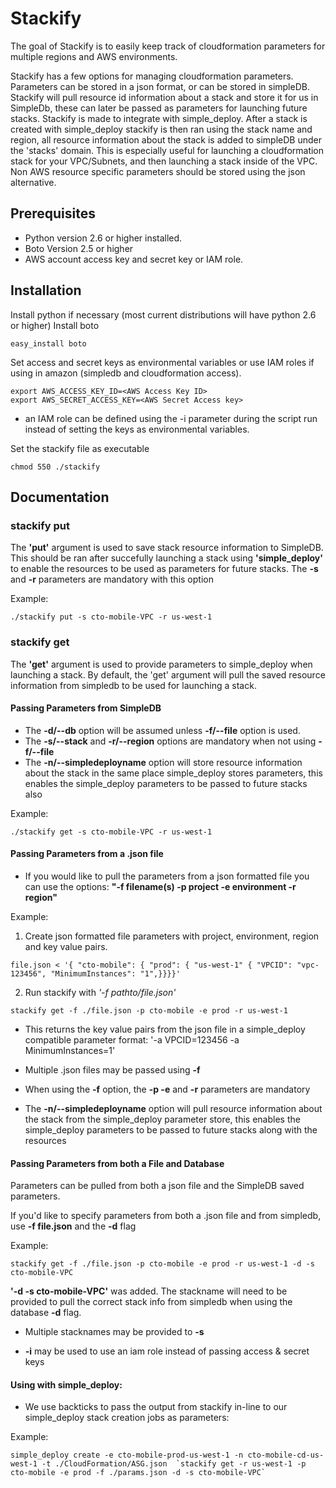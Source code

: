 Stackify
========

The goal of Stackify is to easily keep track of cloudformation parameters for multiple regions and AWS environments.

 Stackify has a few options for managing cloudformation parameters. Parameters can be stored in a json format, or can be stored in simpleDB. Stackify will pull resource id information about a stack and store it for us in SimpleDb, these can later be passed as parameters for launching future stacks.   Stackify is made to integrate with simple\_deploy. After a stack is created with simple\_deploy stackify is then ran using the stack name and region, all resource information about the stack is added to simpleDB under the 'stacks' domain. This is especially useful for launching a cloudformation stack for your VPC/Subnets, and then launching a stack inside of the VPC. Non AWS resource specific parameters should be stored using the json alternative.

Prerequisites
-------------

* Python version 2.6 or higher installed.
* Boto Version 2.5 or higher
* AWS account access key and secret key or IAM role.

Installation
------------

Install python if necessary (most current distributions will have python 2.6 or higher)
Install boto

```
easy_install boto
```

Set access and secret keys as environmental variables or use IAM roles if using in amazon (simpledb and cloudformation access).

```
export AWS_ACCESS_KEY_ID=<AWS Access Key ID>
export AWS_SECRET_ACCESS_KEY=<AWS Secret Access key>
```
* an IAM role can be defined using the -i parameter during the script run instead of setting the keys as environmental variables.

Set the stackify file as executable

```
chmod 550 ./stackify
```

Documentation
-----------

### stackify put


The **'put'** argument is used to save stack resource information to SimpleDB.
This should be ran after succefully launching a stack using __'simple\_deploy'__ to enable the resources to be used as parameters for future stacks.
The __-s__ and __-r__ parameters are mandatory with this option

Example:
``` 
./stackify put -s cto-mobile-VPC -r us-west-1        
```

### stackify get

The **'get'** argument is used to provide parameters to simple\_deploy when launching a stack.
By default, the 'get' argument will pull the saved resource information from simpledb to be used for launching a stack.

#### Passing Parameters from SimpleDB

* The __-d/--db__ option will be assumed unless __-f/--file__  option is used.  
* The __-s/--stack__ and __-r/--region__ options are mandatory when not using __-f/--file__
* The __-n/--simpledeployname__ option will store resource information about the stack in the same place simple\_deploy stores parameters, this enables the simple\_deploy parameters to be passed to future stacks also

Example: 
```
./stackify get -s cto-mobile-VPC -r us-west-1        
```

#### Passing Parameters from a .json file

* If you would like to pull the parameters from a json formatted file you can use the options: **"-f filename(s) -p project -e environment  -r region"**
  
Example: 
1. Create json formatted file parameters with project, environment, region and key value pairs.

```
file.json < '{ "cto-mobile": { "prod": { "us-west-1" { "VPCID": "vpc-123456", "MinimumInstances": "1",}}}}'
```

2. Run stackify with _'-f pathto/file.json'_

```
stackify get -f ./file.json -p cto-mobile -e prod -r us-west-1
```

* This returns the key value pairs from the json file in a simple\_deploy compatible parameter format: '-a VPCID=123456 -a MinimumInstances=1'

* Multiple .json files may be passed using __-f__
 
* When using the __-f__ option, the __-p -e__ and __-r__ parameters are mandatory

* The __-n/--simpledeployname__ option will pull resource information about the stack from the simple\_deploy parameter store, this enables the simple\_deploy parameters to be passed to future stacks along with the resources
  

#### Passing Parameters from both a File and Database

Parameters can be pulled from both a json file and the SimpleDB saved parameters. 

If you'd like to specify parameters from both a .json file and from simpledb, use __-f file.json__ and the __-d__ flag
    
Example:

```
stackify get -f ./file.json -p cto-mobile -e prod -r us-west-1 -d -s cto-mobile-VPC
```

__'-d -s cto-mobile-VPC'__ was added. The stackname will need to be provided to pull the correct stack info from simpledb when using the database __-d__ flag. 

* Multiple stacknames may be provided to __-s__

* __-i__ <iam role name> may be used to use an iam role instead of passing access & secret keys

#### Using with simple\_deploy:

 * We use backticks to pass the output from stackify in-line to our simple\_deploy stack creation jobs as parameters:

Example:

```
simple_deploy create -e cto-mobile-prod-us-west-1 -n cto-mobile-cd-us-west-1 -t ./CloudFormation/ASG.json  `stackify get -r us-west-1 -p cto-mobile -e prod -f ./params.json -d -s cto-mobile-VPC`
```
